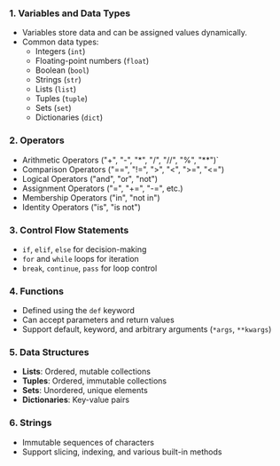 ### 1. **Variables and Data Types**

- Variables store data and can be assigned values dynamically.
- Common data types:
  - Integers (`int`)
  - Floating-point numbers (`float`)
  - Boolean (`bool`)
  - Strings (`str`)
  - Lists (`list`)
  - Tuples (`tuple`)
  - Sets (`set`)
  - Dictionaries (`dict`)

### 2. **Operators**

- Arithmetic Operators ("+", "-", "\*", "/", "//", "%", "\*\*")`
- Comparison Operators ("\=\=", "!=", ">", "<", ">=", "<=")
- Logical Operators ("and", "or", "not")
- Assignment Operators ("=", "+=", "-=", etc.)
- Membership Operators ("in", "not in")
- Identity Operators ("is", "is not")

### 3. **Control Flow Statements**

- `if`, `elif`, `else` for decision-making
- `for` and `while` loops for iteration
- `break`, `continue`, `pass` for loop control

### 4. **Functions**

- Defined using the `def` keyword
- Can accept parameters and return values
- Support default, keyword, and arbitrary arguments (`*args`, `**kwargs`)

### 5. **Data Structures**

- **Lists**: Ordered, mutable collections
- **Tuples**: Ordered, immutable collections
- **Sets**: Unordered, unique elements
- **Dictionaries**: Key-value pairs

### 6. **Strings**

- Immutable sequences of characters
- Support slicing, indexing, and various built-in methods
